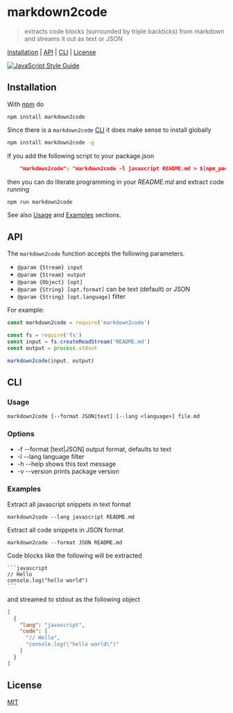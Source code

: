 # markdown2code

> extracts code blocks (surrounded by triple backticks) from markdown and streams it out as text or JSON

[Installation](#installation) |
[API](#api) |
[CLI](#cli) |
[License](#license)

[![JavaScript Style Guide](https://img.shields.io/badge/code_style-standard-brightgreen.svg)](https://standardjs.com)

## Installation

With [npm](https://www.npmjs.com/) do

```
npm install markdown2code
```

Since there is a `markdown2code` [CLI](#cli) it does make sense to install globally

```bash
npm install markdown2code -g
```

If you add the following script to your package.json

```json
    "markdown2code": "markdown2code -l javascript README.md > ${npm_package_main}",
```

then you can do literate programming in your *README.md* and extract code running

```bash
npm run markdown2code
```

See also [Usage](#usage) and [Examples](#examples) sections.

## API

The `markdown2code` function accepts the following parameters.

* `@param {Stream} input`
* `@param {Stream} output`
* `@param {Object} [opt]`
* `@param {String} [opt.format]` can be text (default) or JSON
* `@param {String} [opt.language]` filter

For example:

```javascript
const markdown2code = require('markdown2code')

const fs = require('fs')
const input = fs.createReadStream('README.md')
const output = process.stdout

markdown2code(input, output)
```

## CLI

### Usage

    markdown2code [--format JSON|text] [--lang <language>] file.md

### Options

* -f --format [text|JSON] output format, defaults to text
* -l --lang language filter
* -h --help shows this text message
* -v --version prints package version

### Examples

Extract all javascript snippets in text format

    markdown2code --lang javascript README.md

Extract all code snippets in JSON format

    markdown2code --format JSON README.md

Code blocks like the following will be extracted

    ```javascript
    // Hello
    console.log("hello world")
    ```

and streamed to stdout as the following object

```json
[
  {
    "lang": "javascript",
    "code": [
      "// Hello",
      "console.log(\"hello world\")"
    ]
  }
]
```

## License

[MIT](http://g14n.info/mit-license/)

